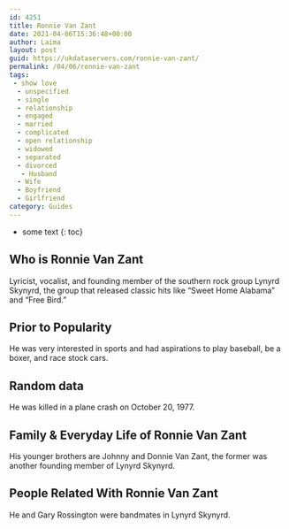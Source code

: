 ```yaml
---
id: 4251
title: Ronnie Van Zant
date: 2021-04-06T15:36:48+00:00
author: Laima
layout: post
guid: https://ukdataservers.com/ronnie-van-zant/
permalink: /04/06/ronnie-van-zant
tags:
 - show love
  - unspecified
  - single
  - relationship
  - engaged
  - married
  - complicated
  - open relationship
  - widowed
  - separated
  - divorced
   - Husband
  - Wife
  - Boyfriend
  - Girlfriend
category: Guides
---
```


* some text
{: toc}


## Who is Ronnie Van Zant
                  
                  
                  
Lyricist, vocalist, and founding member of the southern rock group Lynyrd Skynyrd, the group that released classic hits like &#8220;Sweet Home Alabama&#8221; and &#8220;Free Bird.&#8221;
                  
              
            
              
            
                
                
                
## Prior to Popularity
                  
                  
                  
He was very interested in sports and had aspirations to play baseball, be a boxer, and race stock cars.
                  
              
            
              
            
                
                
                
## Random data
                  
                  
                  
He was killed in a plane crash on October 20, 1977.
                  
              
            
              
            
                
                
                
## Family & Everyday Life of Ronnie Van Zant
                  
                  
                  
His younger brothers are Johnny and Donnie Van Zant, the former was another founding member of Lynyrd Skynyrd.
                  
              
            
              
            
                
                
                
## People Related With Ronnie Van Zant
                  
                  
                  
He and Gary Rossington were bandmates in Lynyrd Skynyrd.
                  
              
            
              
            
                
              
            
              
              
            
            
              
            
          
          
          